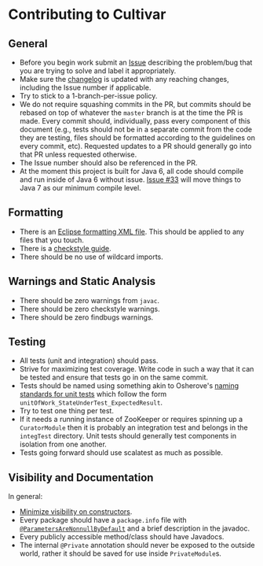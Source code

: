 Contributing to Cultivar
========================

General
-------

 * Before you begin work submit an [Issue](https://github.com/ReadyTalk/cultivar/issues) describing the problem/bug that you are trying to solve and label it appropriately. 
 * Make sure the [changelog](https://github.com/ReadyTalk/cultivar/blob/master/CHANGES.md) is updated with any reaching changes, including the Issue number if applicable. 
 * Try to stick to a 1-branch-per-issue policy. 
 * We do not require squashing commits in the PR, but commits should be rebased on top of whatever the `master` branch is at the time the PR is made.  Every commit should, individually, pass every component of this document (e.g., tests should not be in a separate commit from the code they are testing, files should be formatted according to the guidelines on every commit, etc).  Requested updates to a PR should generally go into that PR unless requested otherwise.
 * The Issue number should also be referenced in the PR.
 * At the moment this project is built for Java 6, all code should compile and run inside of Java 6 without issue. [Issue #33](https://github.com/ReadyTalk/cultivar/issues/33) will move things to Java 7 as our minimum compile level. 

Formatting
----------

 * There is an [Eclipse formatting XML file](https://github.com/ReadyTalk/cultivar/blob/master/config/format/EclipseFormat.xml).  This should be applied to any files that you touch. 
 * There is a [checkstyle guide](https://github.com/ReadyTalk/cultivar/blob/master/config/checkstyle/checkstyle.xml). 
 * There should be no use of wildcard imports. 
 
Warnings and Static Analysis
----------------------------

 * There should be zero warnings from `javac`.
 * There should be zero checkstyle warnings.
 * There should be zero findbugs warnings. 
 
Testing
--------
 
 * All tests (unit and integration) should pass. 
 * Strive for maximizing test coverage. Write code in such a way that it can be tested and ensure that tests go in on the same commit.  
 * Tests should be named using something akin to Osherove's [naming standards for unit tests](http://osherove.com/blog/2005/4/3/naming-standards-for-unit-tests.html) which follow the form `unitOfWork_StateUnderTest_ExpectedResult`.
 * Try to test one thing per test.
 * If it needs a running instance of ZooKeeper or requires spinning up a `CuratorModule` then it is probably an integration test and belongs in the `integTest` directory.  Unit tests should generally test components in isolation from one another. 
 * Tests going forward should use scalatest as much as possible. 
 
Visibility and Documentation
----------------------------

In general:

 * [Minimize visibility on constructors](https://github.com/google/guice/wiki/KeepConstructorsHidden).
 *  Every package should have a `package.info` file with [`@ParametersAreNonnullByDefault`](https://jsr-305.googlecode.com/svn/trunk/javadoc/javax/annotation/ParametersAreNonnullByDefault.html) and a brief description in the javadoc.
 * Every publicly accessible method/class should have Javadocs. 
 * The internal `@Private` annotation should never be exposed to the outside world, rather it should be saved for use inside `PrivateModule`s. 
 